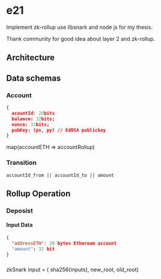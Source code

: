 # e21

Implement zk-rollup use libsnark and node js for my thesis. 

Thank community for good idea about layer 2 and zk-rollup.

## Architecture

## Data schemas 

### Account

```json
{
  acountId: 20bits
  balance: 32bits; 
  nonce: 32bits;
  pubKey: (px, py) // EdDSA publickey 
}
```

map(accountETH => accountRollup)


### Transition 

```
accountId_from || accountId_to || amount
```

## Rollup Operation 

### Deposist 

#### Input Data


```json 
{
  "addressETH": 20 bytes Ethereum account
  "amount": 32 bit
}
```



### 

zkSnark input = ( sha256(inputs), new_root, old_root)

